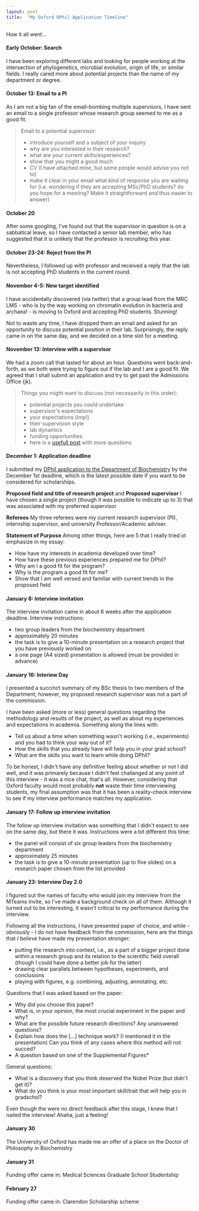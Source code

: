```yaml
---
layout: post
title:  "My Oxford DPhil Application Timeline"
---
```


How it all went...

#### Early October: Search

I have been exploring different labs and looking for people working at the intersection of  phylogenetics, microbial evolution, origin of life, or similar fields. I really cared more about potential projects than the name of my department or degree.


#### October 13: Email to a PI

As I am not a big fan of the email-bombing multiple supervisors, I have sent an email to a single professor whose research group seemed to me as a good fit.



>Email to a potential supervisor:
>- introduce yourself and a subject of your inquiry
>- why are you interested in their research?
>- what are your current skills/experiences?
>- show that you might a good much
>- CV (I have attached mine, but some people would advise you not to)
>- make it clear in your email what kind of response you are waiting for (i.e. wondering if they are accepting MSc/PhD students? do you hope for a meeting? Make it straightforward and thus easier to answer)



#### October 20

After some googling, I've found out that the supervisor in question is on a sabbatical leave, so I have contacted a senior lab member, who has suggested that it is unlikely that the professor is recruiting this year. 


#### **October 23-24**: Reject from the PI

Nevertheless, I followed up with professor and received a reply that the lab is not accepting PhD students in the current round.


#### November 4-5: New target identified
I have accidentally discovered (via twitter) that a group lead from the MRC LMS - who is by the way working on chromatin evolution in bacteria and archaea! - is moving to Oxford and accepting PhD students. Stunning!

Not to waste any time, I have dropped them an email and asked for an opportunity to discuss potential position in their lab. Surprisingly, the reply came in on the same day, and we decided on a time slot for a meeting.


#### November 13: Interview with a supervisor
We had a zoom call that lasted for about an hour. Questions went back-and-forth, as we both were trying to figure out if the lab and I are a good fit. We agreed that I shall submit an application and try to get past the Admissions Office (jk).

> Things you might want to discuss (not necessarily in this order):
> - potential projects you could undertake
> - supervisor's expectations
> - your expectations (imp!)
> - their supervision style
> - lab dynamics
> - funding opportunities
> - here is a [usefull post](https://twitter.com/PaolaVFigueroa/status/1312157953550479361?s=20) with more questions 


#### December 1: Application deadline
I submitted my [DPhil application to the Department of Biochemistry](https://www.ox.ac.uk/admissions/graduate/courses/dphil-biochemistry) by the December 1st deadline, which is the latest possible date if you want to be considered for scholarships.

**Proposed field and title of research project** and **Proposed supervisor**
I have chosen a single project (though it was possible to indicate up to 3) that was associated with my preferred supervisor

**Referees**
My three referees were my current research supervisor (PI), internship supervisor, and university Professor/Academic adviser.

**Statement of Purpose**
Among other things, here are 5 that I really tried ot emphasize in my essay:
- How have my interests in academia developed over time?
- How have these previous experiences prepared me for DPhil?
- Why am I a good fit for the program?
- Why is the program a good fit for me?
- Show that I am well versed and familiar with current trends in the proposed field


#### January 8: Interview invitation
The interview invitation came in about 6 weeks after the application deadline. Interview instructions: 
- two group leaders from the biochemistry department
- approximately 20 minutes
- the task is to give a 10-minute presentation on a research project that you have previously worked on
- a one page (A4 sized) presentation is allowed (must be provided in advance)


#### January 16: Interiew Day
I presented a succinct summary of my BSc thesis to two members of the Department; however, my proposed research supervisor was not a part of the commission.

I have been asked (more or less) general questions regarding the methodology and results of the project, as well as about my experiences and expectations in academia. Something along the lines with:
* Tell us about a time when something wasn't working (i.e., experiments) and you had to think your way out of it?
* How the skills that you already have will help you in your grad school?
* What are the skills you want to learn while doing DPhil?

To be honest, I didn't have any definitive feeling about whether or not I did well, and it was primarely because I didn't feel challanged at any point of this interview - it was a nice chat, that's all. However, considering that Oxford faculty would most probably **not** waste their time interviewing students, my final assumption was that it has been a reality-check interview to see if my interview performance matches my application.

#### January 17: Follow up interview invitation
The follow up interview invitation was something that I didn't expect to see on the same day, but there it was. Instructions were a bit different this time:
* the panel will consist of six group leaders from the biochemistry department
* approximately 25 minutes
* the task is to give a 10-minute presentation (up to five slides) on a research paper chosen from the list provided


#### January 23: Interview Day 2.0
I figured out the names of faculty who would join my interview from the MTeams invite, so I've made a background check on all of them. Although it turned out to be interesting, it wasn't critical to my performance during the interview.

Following all the instructions, I have presented paper of choice, and while - obviously - I do not have feedback from the commission, here are the things that *I believe* have made my presentation stronger:
* putting the research into context, i.e., as a part of a bigger project done within a research group and its relation to the scientific field overall (though I could have done a better job for the latter)
* drawing clear parallels between hypotheses, experiments, and conclusions
* playing with figures, e.g. combining, adjusting, annotating, etc. 

Questions that I was asked based on the paper:
* Why did you choose this paper?
* What is, in your opinion, the most crucial experiment in the paper and why?
* What are the possible future research directions? Any unanswered questions?
* Explain how does the [...]  technique work? (I mentioned it in the presentation) Can you think of any cases where this method will not succed?
* A question based on one of the Supplemental Figures*

General questions:
* What is a discovery that you think deserved the Nobel Prize (but didn't get it)?
* What do you think is your most important skill/trait that will help you in gradschol?

Even though the were no direct feedback after this stage, I knew that I nailed the interview! Ahaha, just a feeling!


#### **January 30**
The University of Oxford has made me an offer of a place on the Doctor of Philosophy in Biochemistry


#### **January 31**
Funding offer came in: Medical Sciences Graduate School Studentship


#### **February 27**
Funding offer came in: Clarendon Scholarship scheme